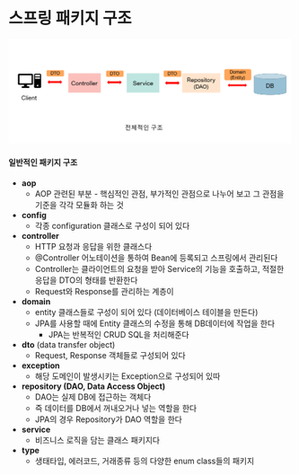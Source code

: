 # 스프링 패키지 구조



![image](8_제로베이스_스프링_패키지구조.assets/image.webp)



#### 일반적인 패키지 구조

- **aop**
  - AOP 관련된 부분 - 핵심적인 관점, 부가적인 관점으로 나누어 보고 그 관점을 기준을 각각 모듈화 하는 것
- **config**
  - 각종 configuration 클래스로 구성이 되어 있다
- **controller**
  - HTTP 요청과 응답을 위한 클래스다
  - @Controller 어노테이션을 통하여 Bean에 등록되고 스프링에서 관리된다
  - Controller는 클라이언트의 요청을 받아 Service의 기능을 호출하고, 적절한 응답을 DTO의 형태를 반환한다
  - Request와 Response를 관리하는 계층이
- **domain**
  - entity 클래스들로 구성이 되어 있다 (데이터베이스 테이블을 만든다)
  - JPA를 사용할 때에 Entity 클래스의 수정을 통해 DB데이터에 작업을 한다
    - JPA는 반복적인 CRUD SQL을 처리해준다
- **dto** (data transfer object)
  - Request, Response 객체들로 구성되어 있다
- **exception**
  - 해당 도메인이 발생시키는 Exception으로 구성되어 있따
- **repository (DAO, Data Access Object)**
  - DAO는 실제 DB에 접근하는 객체다
  - 즉 데이터를 DB에서 꺼내오거나 넣는 역할을 한다
  - JPA의 경우 Repository가 DAO 역할을 한다
- **service**
  - 비즈니스 로직을 담는 클래스 패키지다
- **type**
  - 생태타입, 에러코드, 거래종류 등의 다양한 enum class들의 패키지

